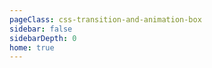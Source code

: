 ```yaml
---
pageClass: css-transition-and-animation-box
sidebar: false
sidebarDepth: 0
home: true
---
```

<ClientOnly>
<Home></Home>
</ClientOnly>
<ClientOnly>
<!-- <script>
    console.log(process.env)
</script> -->
</ClientOnly>
